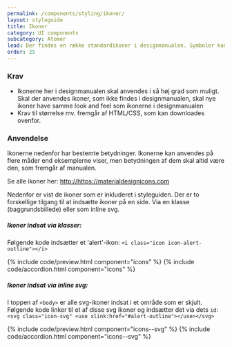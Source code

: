 ```yaml
---
permalink: /components/styling/ikoner/
layout: styleguide
title: Ikoner
category: UI components
subcategory: Atomer
lead: Der findes en række standardikoner i designmanualen. Symboler kan underbygge et budskab eller gøre det lettere at afkode en side. Ikoner kan dog sjældent erstatte tekst.
order: 25
---
```

### Krav

* Ikonerne her i designmanualen skal anvendes i så høj grad som muligt. Skal der anvendes ikoner, som ikke findes i designmanualen, skal nye ikoner have samme look and feel som ikonerne i designmanualen
* Krav til størrelse mv. fremgår af HTML/CSS, som kan downloades ovenfor.

### Anvendelse

Ikonerne nedenfor har bestemte betydninger. Ikonerne kan anvendes på flere måder end eksemplerne viser, men betydningen af dem skal altid være den, som fremgår af manualen.

<p>Se alle ikoner her: <a href="https://materialdesignicons.com">http://https://materialdesignicons.com</a></p>

<p>Nedenfor er vist de ikoner som er inkluderet i styleguiden. Der er to forskellige tilgang til at indsætte ikoner på en side. Via en klasse (baggrundsbillede) eller som inline svg.</p>
<h5>Ikoner indsat via klasser:</h5>
<p>Følgende kode indsætter et 'alert'-ikon: <code>&lt;i class="icon icon-alert-outline"&gt;&lt;/i&gt;</code></p>
{% include code/preview.html component="icons" %}
{% include code/accordion.html component="icons" %}

<h5>Ikoner indsat via inline svg:</h5>
<p>I toppen af <code>&lt;body&gt;</code> er alle svg-ikoner indsat i et område som er skjult. Følgende kode linker til et af disse svg ikoner og indsætter det via dets <code>id</code>: <code>&lt;svg class="icon-svg" &lt;use xlink:href="#alert-outline"&gt;&lt;/use&gt;&lt;/svg&gt;</code></p>

{% include code/preview.html component="icons--svg" %}
{% include code/accordion.html component="icons--svg" %}


